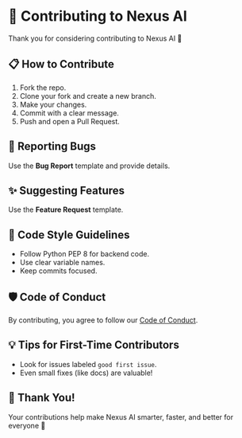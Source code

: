 # 🤝 Contributing to Nexus AI


Thank you for considering contributing to Nexus AI 💙


## 📋 How to Contribute
1. Fork the repo.
2. Clone your fork and create a new branch.
3. Make your changes.
4. Commit with a clear message.
5. Push and open a Pull Request.


## 🐞 Reporting Bugs
Use the **Bug Report** template and provide details.


## ✨ Suggesting Features
Use the **Feature Request** template.


## 📝 Code Style Guidelines
- Follow Python PEP 8 for backend code.
- Use clear variable names.
- Keep commits focused.


## 🛡️ Code of Conduct
By contributing, you agree to follow our [Code of Conduct](./CODE_OF_CONDUCT.md).


## 💡 Tips for First-Time Contributors
- Look for issues labeled `good first issue`.
- Even small fixes (like docs) are valuable!


## 🙌 Thank You!
Your contributions help make Nexus AI smarter, faster, and better for everyone 🚀
